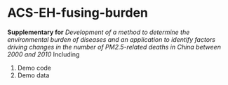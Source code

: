 # ACS-EH-fusing-burden
**Supplementary for** _Development of a method to determine the environmental burden of diseases and an application to identify factors driving changes in the number of PM2.5-related deaths in China between 2000 and 2010_ 
Including 
  1. Demo code 
  2. Demo data
